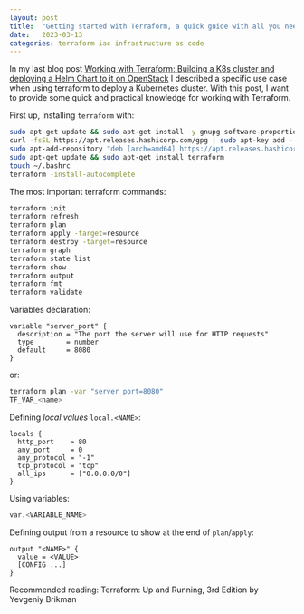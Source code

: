 ```yaml
---
layout: post
title:  "Getting started with Terraform, a quick guide with all you need to know to get going"
date:   2023-03-13
categories: terraform iac infrastructure as code
---
```


In my last blog post [Working with Terraform: Building a K8s cluster and deploying a Helm Chart to it on OpenStack](https://gosein.de/working-with-terraform.html) I described a specific use case when using terraform to deploy a Kubernetes cluster. With this post, I want to provide some quick and practical knowledge for working with Terraform.

First up, installing `terraform` with:

```bash
sudo apt-get update && sudo apt-get install -y gnupg software-properties-common curl
curl -fsSL https://apt.releases.hashicorp.com/gpg | sudo apt-key add -
sudo apt-add-repository "deb [arch=amd64] https://apt.releases.hashicorp.com $(lsb_release -cs) main"
sudo apt-get update && sudo apt-get install terraform
touch ~/.bashrc
terraform -install-autocomplete
```

The most important terraform commands:

```bash
terraform init
terraform refresh
terraform plan
terraform apply -target=resource
terraform destroy -target=resource
terraform graph
terraform state list
terraform show
terraform output
terraform fmt
terraform validate
```

Variables declaration:

```hcl
variable "server_port" {
  description = "The port the server will use for HTTP requests"
  type        = number
  default     = 8080
}
```

or:

```bash
terraform plan -var "server_port=8080"
TF_VAR_<name>
```

Defining *local values* `local.<NAME>`:

```hcl
locals {
  http_port    = 80
  any_port     = 0
  any_protocol = "-1"
  tcp_protocol = "tcp"
  all_ips      = ["0.0.0.0/0"]
}
```

Using variables:

```bash
var.<VARIABLE_NAME>
```

Defining output from a resource to show at the end of `plan`/`apply`:

```hcl
output "<NAME>" {
  value = <VALUE>
  [CONFIG ...]
}
```

Recommended reading: Terraform: Up and Running, 3rd Edition by Yevgeniy Brikman
